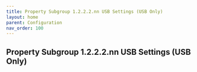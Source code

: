 ```yaml
---
title: Property Subgroup 1.2.2.2.nn USB Settings (USB Only)
layout: home
parent: Configuration
nav_order: 100
---
```


## Property Subgroup 1.2.2.2.nn USB Settings (USB Only)

##